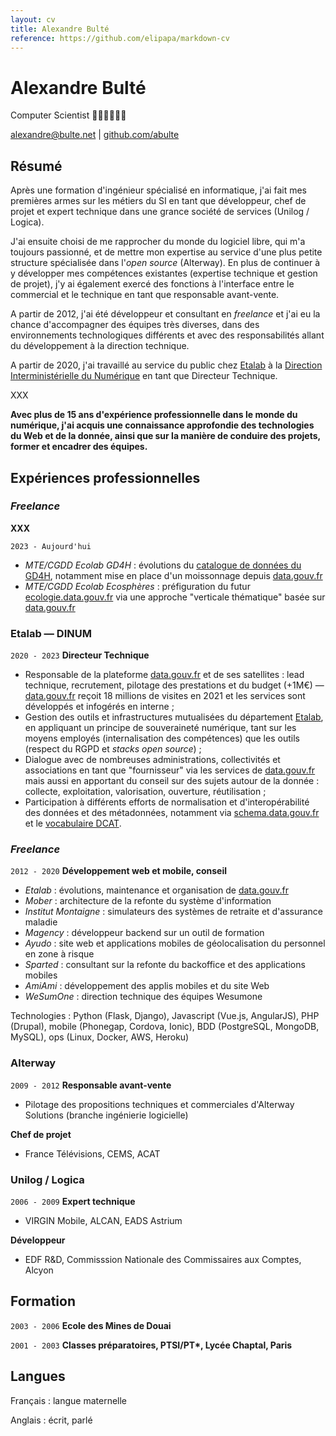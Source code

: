 ```yaml
---
layout: cv
title: Alexandre Bulté
reference: https://github.com/elipapa/markdown-cv
---
```

# Alexandre Bulté
Computer Scientist <span style="font-style: normal">🧑‍🔬🧙‍♂️🇫🇷</span>

<div id="webaddress">
<a href="mailto:alexandre@bulte.net">alexandre@bulte.net</a>
| <a href="https://github.com/abulte">github.com/abulte</a>
</div>


<!-- ## Actuellement

Développeur fullstack en Freelance. -->

## Résumé

Après une formation d'ingénieur spécialisé en informatique, j'ai fait mes premières armes sur les métiers du SI en tant que développeur, chef de projet et expert technique dans une grance société de services (Unilog / Logica).

J'ai ensuite choisi de me rapprocher du monde du logiciel libre, qui m'a toujours passionné, et de mettre mon expertise au service d'une plus petite structure spécialisée dans l'_open source_ (Alterway). En plus de continuer à y développer mes compétences existantes (expertise technique et gestion de projet), j'y ai également exercé des fonctions à l'interface entre le commercial et le technique en tant que responsable avant-vente.

A partir de 2012, j'ai été développeur et consultant en _freelance_ et j'ai eu la chance d'accompagner des équipes très diverses, dans des environnements technologiques différents et avec des responsabilités allant du développement à la direction technique.

A partir de 2020, j'ai travaillé au service du public chez [Etalab](https://www.etalab.gouv.fr) à la [Direction Interministérielle du Numérique](https://www.numerique.gouv.fr) en tant que Directeur Technique.

XXX

**Avec plus de 15 ans d'expérience professionnelle dans le monde du numérique, j'ai acquis une connaissance approfondie des technologies du Web et de la donnée, ainsi que sur la manière de conduire des projets, former et encadrer des équipes.**

## Expériences professionnelles

### _Freelance_
**XXX**

`2023 - Aujourd'hui`
- _MTE/CGDD Ecolab GD4H_&nbsp;: évolutions du [catalogue de données du GD4H](https://gd4h.ecologie.gouv.fr), notamment mise en place d'un moissonnage depuis [data.gouv.fr](https://www.data.gouv.fr)
- _MTE/CGDD Ecolab Ecosphères_&nbsp;: préfiguration du futur [ecologie.data.gouv.fr](https://ecologie.data.gouv.fr) via une approche "verticale thématique" basée sur [data.gouv.fr](https://www.data.gouv.fr)

### Etalab — DINUM

`2020 - 2023`
**Directeur Technique**
- Responsable de la plateforme [data.gouv.fr](https://www.data.gouv.fr) et de ses satellites : lead technique, recrutement, pilotage des prestations et du budget (+1M€) — [data.gouv.fr](https://www.data.gouv.fr) reçoit 18 millions de visites en 2021 et les services sont développés et infogérés en interne ;
- Gestion des outils et infrastructures mutualisées du département [Etalab](https://www.etalab.gouv.fr), en appliquant un principe de souveraineté numérique, tant sur les moyens employés (internalisation des compétences) que les outils (respect du RGPD et _stacks open source_) ;
- Dialogue avec de nombreuses administrations, collectivités et associations en tant que "fournisseur" via les services de [data.gouv.fr](https://www.data.gouv.fr) mais aussi en apportant du conseil sur des sujets autour de la donnée : collecte, exploitation, valorisation, ouverture, réutilisation ;
- Participation à différents efforts de normalisation et d'interopérabilité des données et des métadonnées, notamment via [schema.data.gouv.fr](https://schema.data.gouv.fr) et le [vocabulaire DCAT](https://www.w3.org/TR/vocab-dcat/).

### _Freelance_

`2012 - 2020`
**Développement web et mobile, conseil**
- _Etalab_&nbsp;: évolutions, maintenance et organisation de [data.gouv.fr](https://www.data.gouv.fr)
- _Mober_&nbsp;: architecture de la refonte du système d'information
- _Institut Montaigne_&nbsp;: simulateurs des systèmes de retraite et d'assurance maladie
- _Magency_&nbsp;: développeur backend sur un outil de formation
- _Ayudo_&nbsp;: site web et applications mobiles de géolocalisation du personnel en zone à risque
- _Sparted_&nbsp;: consultant sur la refonte du backoffice et des applications mobiles
- _AmiAmi_&nbsp;: développement des applis mobiles et du site Web
- _WeSumOne_&nbsp;: direction technique des équipes Wesumone

Technologies : Python (Flask, Django), Javascript (Vue.js, AngularJS), PHP (Drupal), mobile (Phonegap, Cordova, Ionic), BDD (PostgreSQL, MongoDB, MySQL), ops (Linux, Docker, AWS, Heroku)

### Alterway

`2009 - 2012`
**Responsable avant-vente**

- Pilotage des propositions techniques et commerciales d'Alterway Solutions (branche ingénierie logicielle)

**Chef de projet**

- France Télévisions, CEMS, ACAT

### Unilog / Logica

`2006 - 2009`
**Expert technique**
- VIRGIN Mobile, ALCAN, EADS Astrium

**Développeur**
- EDF R&D, Commisssion Nationale des Commissaires aux Comptes, Alcyon

## Formation

`2003 - 2006`
__Ecole des Mines de Douai__

`2001 - 2003`
__Classes préparatoires, PTSI/PT*, Lycée Chaptal, Paris__

## Langues

Français : langue maternelle

Anglais : écrit, parlé
